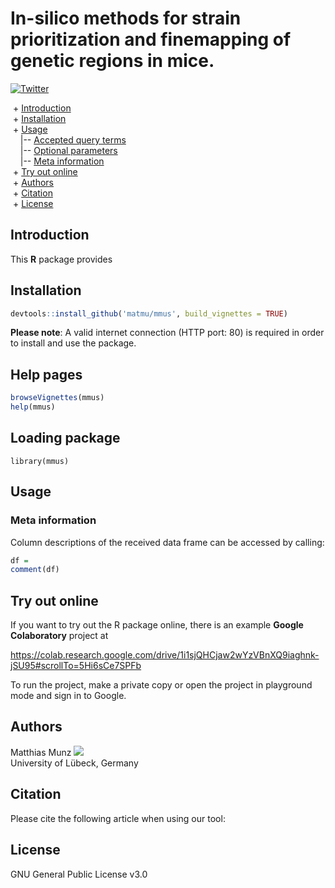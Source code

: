 # In-silico methods for strain prioritization and finemapping of genetic regions in mice.
[![Twitter](https://img.shields.io/twitter/url/http/shields.io.svg?style=social)](https://twitter.com/intent/tweet?hashtags=asd&url=https://www.biorxiv.org/content/...)

&nbsp;+ [Introduction](#Introduction)\
&nbsp;+ [Installation](#Installation)\
&nbsp;+ [Usage](#Usage)\
&nbsp;&nbsp;&nbsp;&nbsp;|-- [Accepted query terms](#Accepted-query-terms)\
&nbsp;&nbsp;&nbsp;&nbsp;|-- [Optional parameters](#Optional-parameters)\
&nbsp;&nbsp;&nbsp;&nbsp;|-- [Meta information](#Meta-information)\
&nbsp;+ [Try out online](#Try-out-online)\
&nbsp;+ [Authors](#Authors)\
&nbsp;+ [Citation](#Citation)\
&nbsp;+ [License](#License)


## Introduction
This **R** package provides 

## Installation
```R
devtools::install_github('matmu/mmus', build_vignettes = TRUE)
```

**Please note**: A valid internet connection (HTTP port: 80) is required in order to install and use the package.

## Help pages
```R
browseVignettes(mmus)
help(mmus)
```

## Loading package
```{r}
library(mmus)
```

## Usage


### Meta information
Column descriptions of the received data frame can be accessed by calling:

```R
df = 
comment(df)
```

## Try out online
If you want to try out the R package online, there is an example **Google Colaboratory** project at

https://colab.research.google.com/drive/1i1sjQHCjaw2wYzVBnXQ9iaghnk-jSU95#scrollTo=5Hi6sCe7SPFb

To run the project, make a private copy or open the project in playground mode and sign in to Google. 


## Authors
Matthias Munz [![](https://img.shields.io/twitter/follow/_MatthiasMunz?label=Follow&style=social)](https://img.shields.io/twitter/follow/_MatthiasMunz?label=Follow&style=social)\
University of Lübeck, Germany


## Citation
Please cite the following article when using our tool:


## License
GNU General Public License v3.0


